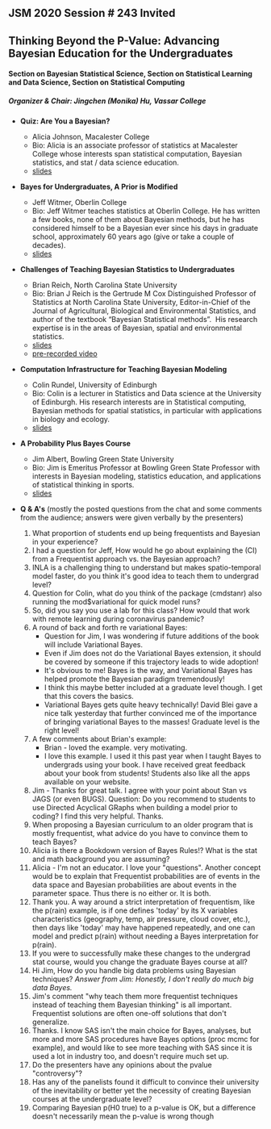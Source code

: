 ## JSM 2020 Session \# 243 Invited
## Thinking Beyond the P-Value: Advancing Bayesian Education for the Undergraduates 
#### Section on Bayesian Statistical Science, Section on Statistical Learning and Data Science, Section on Statistical Computing
##### Organizer \& Chair: Jingchen (Monika) Hu, Vassar College

- **Quiz: Are You a Bayesian?**
    - Alicia Johnson, Macalester College
    - Bio: Alicia is an associate professor of statistics at Macalester College whose interests span statistical computation, Bayesian statistics, and stat / data science education.
    - [slides](https://docs.google.com/presentation/d/12yEKMxmHhfLkYWrSSh05ae87oEV7yYR6deXuBuP7bFk/edit#slide=id.p)

- **Bayes for Undergraduates, A Prior is Modified**
    - Jeff Witmer, Oberlin College
    - Bio: Jeff Witmer teaches statistics at Oberlin College. He has written a few books, none of them about Bayesian methods, but he has considered himself to be a Bayesian ever since his days in graduate school, approximately 60 years ago (give or take a couple of decades). 
    - [slides](https://github.com/monika76five/talks/blob/master/docs/JeffWitmer.pdf)

- **Challenges of Teaching Bayesian Statistics to Undergraduates**
    - Brian Reich, North Carolina State University
    - Bio: Brian J Reich is the Gertrude M Cox Distinguished Professor of Statistics at North Carolina State University, Editor-in-Chief of the Journal of Agricultural, Biological and Environmental Statistics, and author of the textbook “Bayesian Statistical methods”.  His research expertise is in the areas of Bayesian, spatial and environmental statistics.  
    - [slides](https://github.com/monika76five/talks/blob/master/docs/BrianReich.pdf)
    - [pre-recorded video](https://www4.stat.ncsu.edu/~bjreich/BSMData/Reich_JSM_2020.mp4)

- **Computation Infrastructure for Teaching Bayesian Modeling**
    - Colin Rundel, University of Edinburgh
    - Bio: Colin is a lecturer in Statistics and Data science at the University of Edinburgh. His research interests are in Statistical computing, Bayesian methods for spatial statistics, in particular with applications in biology and ecology.
    - [slides](https://github.com/rundel/Presentations/tree/master/JSM2020)

- **A Probability Plus Bayes Course**
    - Jim Albert, Bowling Green State University
    - Bio: Jim is Emeritus Professor at Bowling Green State Professor with interests in Bayesian modeling, statistics education, and applications of statistical thinking in sports.
    - [slides](https://github.com/monika76five/talks/blob/master/docs/JimAlbert.pdf)
    
- **Q \& A's** (mostly the posted questions from the chat and some comments from the audience; answers were given verbally by the presenters)
    1. What proportion of students end up being frequentists and Bayesian in your experience?
    2. I had a question for Jeff, How would he go about explaining the (CI) from a Frequentist approach vs. the Bayesian approach?
    3. INLA is a challenging thing to understand but makes spatio-temporal model faster, do you think it's good idea to teach them to undergrad level? 
    4. Question for Colin, what do you think of the package (cmdstanr) also running the mod$variational for quick model runs?
    5. So, did you say you use a lab for this class? How would that work with remote learning during coronavirus pandemic?
    6. A round of back and forth re variational Bayes:
        - Question for Jim, I was wondering if future additions of the book will include Variational Bayes.
        - Even if Jim does not do the Variational Bayes extension, it should be covered by someone if this trajectory leads to wide adoption!
        - It's obvious to me! Bayes is the way, and Variational Bayes has helped promote the Bayesian paradigm tremendously!
        - I think this maybe better included at a graduate level though. I get that this covers the basics.
        - Variational Bayes gets quite heavy technically! David Blei gave a nice talk yesterday that further convinced me of the importance of bringing variational Bayes to the masses! Graduate level is the right level!
    7. A few comments about Brian's example:
        - Brian - loved the example. very motivating.
        - I love this example. I used it this past year when I taught Bayes to undergrads using your book. I have received great feedback about your book from students! Students also like all the apps available on your website.
    8. Jim - Thanks for great talk. I agree with your point about Stan vs JAGS (or even BUGS). Question: Do you recommend to students to use Directed Acyclical GRaphs when building a model prior to coding? I find this very helpful. Thanks.
    8. When proposing a Bayesian curriculum to an older program that is mostly frequentist, what advice do you have to convince them to teach Bayes?
    9. Alicia is there a Bookdown version of Bayes Rules!? What is the stat and math background you are assuming?
    10. Alicia - I'm not an educator. I love your "questions". Another concept would be to explain that Frequentist probabilities are of events in the data space and Bayesian probabilities are about events in the parameter space. Thus there is no either or. It is both.
    11. Thank you. A way around a strict interpretation of frequentism, like the p(rain) example, is if one defines 'today' by its X variables characteristics (geography, temp, air pressure, cloud cover, etc.), then days like 'today' may have happened repeatedly, and one can model and predict p(rain) without needing a Bayes interpretation for p(rain).
    12. If you were to successfully make these changes to the undergrad stat course, would you change the graduate Bayes course at all?
    13. Hi Jim, How do you handle big data problems using Bayesian techniques? *Answer from Jim: Honestly, I don't really do much big data Bayes.*
    14. Jim's comment "why teach them more frequentist techniques instead of teaching them Bayesian thinking" is all important. Frequentist solutions are often one-off solutions that don't generalize.
    15. Thanks. I know SAS isn't the main choice for Bayes, analyses, but more and more SAS procedures have Bayes options (proc mcmc for example), and would like to see more teaching with SAS since it is used a lot in industry too, and doesn't require much set up.
    16. Do the presenters have any opinions about the pvalue "controversy"?
    17. Has any of the panelists found it difficult to convince their university of the inevitability or better yet the necessity of creating Bayesian courses at the undergraduate level?
    18. Comparing Bayesian p(H0 true) to a p-value is OK, but a difference doesn't necessarily mean the p-value is wrong though

